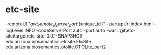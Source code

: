 etc-site
============

-remoteUI "${gwt_remote_ui_server_port}:${unique_id}" -startupUrl index.html -logLevel INFO -codeServerPort auto -port auto -war ..git\etc-site\target\etc-site-0.0.1-SNAPSHOT edu.arizona.biosemantics.etcsite.EtcSite edu.arizona.biosemantics.otolite.OTOLite_part2
